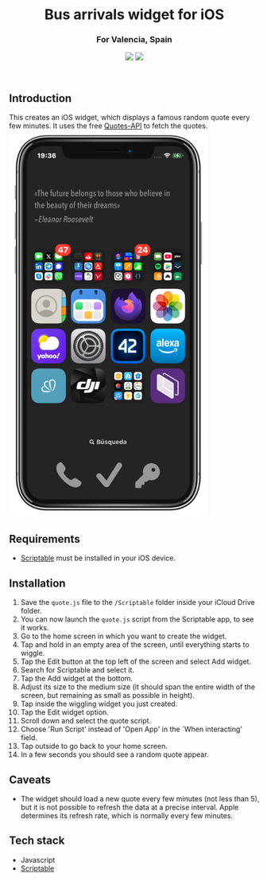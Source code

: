 <!-- Title -->
<h1 align='center'> Bus arrivals widget for iOS </h1>


<!-- tag line -->
<h3 align='center'> For Valencia, Spain </h3>

<!-- tech stack badges ---------------------------------- -->
<p align='center'>
  <img src='https://img.shields.io/badge/javascript-white?style=flat&logo=javascript&logoColor=%23F7DF1E&labelColor=%23101010&color=%23101010' />
  <img src='https://img.shields.io/badge/_-18-grey?style=flat&logo=ios&labelColor=%23101010' />
</p>
<br/>

## Introduction
This creates an iOS widget, which displays a famous random quote every few minutes. It uses the free [Quotes-API](https://github.com/theriturajps/Quotes-API) to fetch the quotes.
<img src='home_screen.png' width='400' />

## Requirements
- [Scriptable](https://scriptable.app) must be installed in your iOS device.

## Installation
1. Save the `quote.js` file to the `/Scriptable` folder inside your iCloud Drive folder.
2. You can now launch the `quote.js` script from the Scriptable app, to see it works.
3. Go to the home screen in which you want to create the widget.
4. Tap and hold in an empty area of the screen, until everything starts to wiggle.
5. Tap the Edit button at the top left of the screen and select Add widget.
6. Search for Scriptable and select it.
7. Tap the Add widget at the bottom.
8. Adjust its size to the medium size (it should span the entire width of the screen, but remaining as small as possible in height).
9. Tap inside the wiggling widget you just created.
10. Tap the Edit widget option.
11. Scroll down and select the quote script.
12. Choose 'Run Script' instead of 'Open App' in the `When interacting' field.
13. Tap outside to go back to your home screen.
14. In a few seconds you should see a random quote appear.

## Caveats
- The widget should load a new quote every few minutes (not less than 5), but it is not possible to refresh the data at a precise interval. Apple determines its refresh rate, which is normally every few minutes. 

## Tech stack
- Javascript
- [Scriptable](https://scriptable.app)

